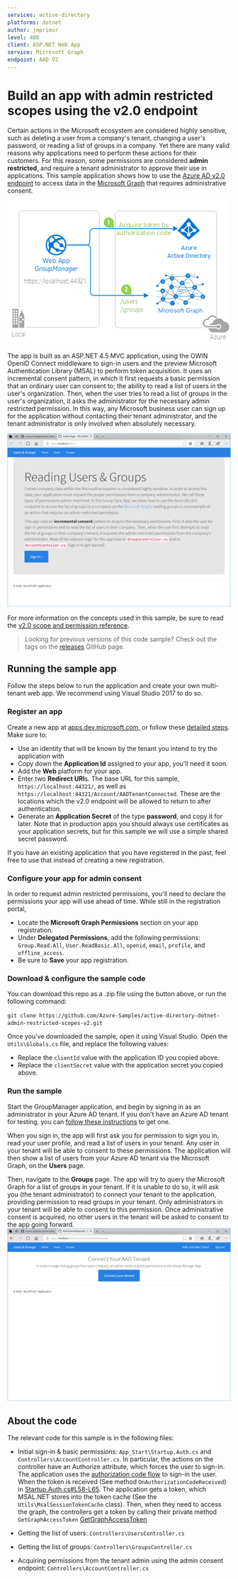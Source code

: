 ```yaml
---
services: active-directory
platforms: dotnet
author: jmprieur
level: 400 
client: ASP.NET Web App
service: Microsoft Graph 
endpoint: AAD V2 
---
```


# Build an app with admin restricted scopes using the v2.0 endpoint
Certain actions in the Microsoft ecosystem are considered highly sensitive, such as deleting a user from a company's tenant, changing a user's password, or reading a list of groups in a company.  Yet there are many valid reasons why applications need to perform these actions for their customers.  For this reason, some permissions are considered **admin restricted**, and require a tenant administrator to approve their use in applications.  This sample application shows how to use the [Azure AD v2.0 endpoint](http://aka.ms/aadv2) to access data in the [Microsoft Graph](https://graph.microsoft.io) that requires administrative consent.

![](ReadmeFiles/Topology.png)

The app is built as an ASP.NET 4.5 MVC application, using the OWIN OpenID Connect middleware to sign-in users and the preview Microsoft Authentication Library (MSAL) to perform token acquisition.  It uses an incremental consent pattern, in which it first requests a basic permission that an ordinary user can consent to; the ability to read a list of users in the user's organization.  Then, when the user tries to read a list of groups in the user's organization, it asks the administrator for the necessary admin restricted permission.  In this way, any Microsoft business user can sign up for the application without contacting their tenant administrator, and the tenant administrator is only involved when absolutely necessary.

![](ReadmeFiles/overview.png)

For more information on the concepts used in this sample, be sure to read the [v2.0 scope and permission reference](https://azure.microsoft.com/documentation/articles/active-directory-v2-scopes).

> Looking for previous versions of this code sample? Check out the tags on the [releases](../../releases) GitHub page.

## Running the sample app
Follow the steps below to run the application and create your own multi-tenant web app.  We recommend using Visual Studio 2017 to do so.

### Register an app
Create a new app at [apps.dev.microsoft.com](https://apps.dev.microsoft.com), or follow these [detailed steps](https://docs.microsoft.com/en-us/azure/active-directory/develop/active-directory-v2-app-registration).  Make sure to:
- Use an identity that will be known by the tenant you intend to try the application with
- Copy down the **Application Id** assigned to your app, you'll need it soon.
- Add the **Web** platform for your app.
- Enter two **Redirect URI**s. The base URL for this sample, `https://localhost:44321/`, as well as `https://localhost:44321/Account/AADTenantConnected`.  These are the locations which the v2.0 endpoint will be allowed to return to after authentication.
- Generate an **Application Secret** of the type **password**, and copy it for later.  Note that in production apps you should always use certificates as your application secrets, but for this sample we will use a simple shared secret password.

If you have an existing application that you have registered in the past, feel free to use that instead of creating a new registration.

### Configure your app for admin consent
In order to request admin restricted permissions, you'll need to declare the permissions your app will use ahead of time.  While still in the registration portal,

- Locate the **Microsoft Graph Permissions** section on your app registration.
- Under **Delegated Permissions**, add the following permissions: `Group.Read.All`, `User.ReadBasic.All`, `openid`, `email`, `profile`, and `offline_access`.
- Be sure to **Save** your app registration.

### Download & configure the sample code
You can download this repo as a .zip file using the button above, or run the following command:

`git clone https://github.com/Azure-Samples/active-directory-dotnet-admin-restricted-scopes-v2.git`

Once you've downloaded the sample, open it using Visual Studio.  Open the `Utils\Globals.cs` file, and replace the following values:

- Replace the `clientId` value with the application ID you copied above.
- Replace the `clientSecret` value with the application secret you copied above.

### Run the sample
Start the GroupManager application, and begin by signing in as an administrator in your Azure AD tenant.  If you don't have an Azure AD tenant for testing, you can [follow these instructions](https://azure.microsoft.com/documentation/articles/active-directory-howto-tenant/) to get one.

When you sign in, the app will first ask you for permission to sign you in, read your user profile, and read a list of users in your tenant.  Any user in your tenant will be able to consent to these permissions.  The application will then show a list of users from your Azure AD tenant via the Microsoft Graph, on the **Users** page.

Then, navigate to the **Groups** page.  The app will try to query the Microsoft Graph for a list of groups in your tenant. If it is unable to do so, it will ask you (the tenant administrator) to connect your tenant to the application, providing permission to read groups in your tenant.  Only administrators in your tenant will be able to consent to this permission.  Once administrative consent is acquired, no other users in the tenant will be asked to consent to the app going forward.
![](ReadmeFiles/AdminConsentRequired.png)


## About the code
The relevant code for this sample is in the following files:
- Initial sign-in & basic permissions: `App_Start\Startup.Auth.cs` and `Controllers\AccountController.cs`. In particular, the actions on the controller have an Authorize attribute, which forces the user to sign-in. The application uses the [authorization code flow](https://github.com/AzureAD/microsoft-authentication-library-for-dotnet/wiki/Acquiring-tokens-with-authorization-codes-on-web-apps) to sign-in the user. When the token is received (See method `OnAuthorizationCodeReceived`) in [Startup.Auth.cs#L58-L65](https://github.com/Azure-Samples/active-directory-dotnet-admin-restricted-scopes-v2/blob/master/GroupManager/App_Start/Startup.Auth.cs#L58-L65).
The application gets a token, which MSAL.NET stores into the token cache (See the `Utils\MsalSessionTokenCache` class). Then, when they need to access the graph, the controllers  get a token by calling their private method `GetGraphAccessToken`
[GetGraphAccessToken](https://github.com/Azure-Samples/active-directory-dotnet-admin-restricted-scopes-v2/blob/master/GroupManager/Controllers/UsersController.cs#L67-L73)

-  Getting the list of users: `Controllers\UsersController.cs`
- Getting the list of groups: `Controllers\GroupsController.cs`
- Acquiring permissions from the tenant admin using the admin consent endpoint: `Controllers\AccountController.cs`
